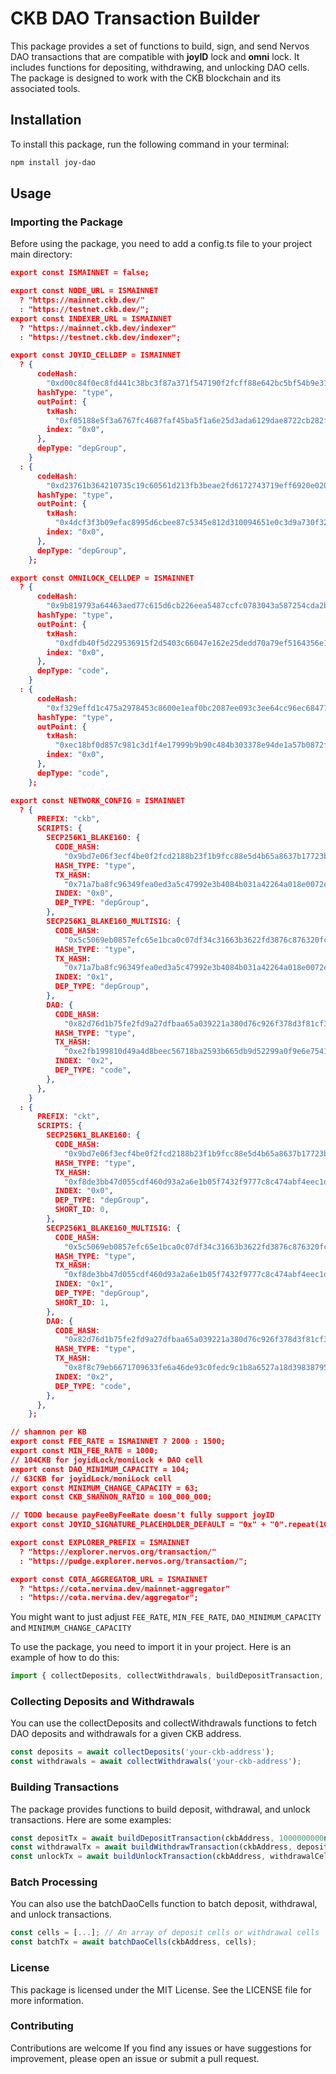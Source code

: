 # CKB DAO Transaction Builder
This package provides a set of functions to build, sign, and send Nervos DAO transactions that are compatible with **joyID** lock and **omni** lock. It includes functions for depositing, withdrawing, and unlocking DAO cells. The package is designed to work with the CKB blockchain and its associated tools.

## Installation
To install this package, run the following command in your terminal:

```bash
npm install joy-dao
```

## Usage
### Importing the Package
Before using the package, you need to add a config.ts file to your project main directory:
```json
export const ISMAINNET = false;

export const NODE_URL = ISMAINNET
  ? "https://mainnet.ckb.dev/"
  : "https://testnet.ckb.dev/";
export const INDEXER_URL = ISMAINNET
  ? "https://mainnet.ckb.dev/indexer"
  : "https://testnet.ckb.dev/indexer";

export const JOYID_CELLDEP = ISMAINNET
  ? {
      codeHash:
        "0xd00c84f0ec8fd441c38bc3f87a371f547190f2fcff88e642bc5bf54b9e318323",
      hashType: "type",
      outPoint: {
        txHash:
          "0xf05188e5f3a6767fc4687faf45ba5f1a6e25d3ada6129dae8722cb282f262493",
        index: "0x0",
      },
      depType: "depGroup",
    }
  : {
      codeHash:
        "0xd23761b364210735c19c60561d213fb3beae2fd6172743719eff6920e020baac",
      hashType: "type",
      outPoint: {
        txHash:
          "0x4dcf3f3b09efac8995d6cbee87c5345e812d310094651e0c3d9a730f32dc9263",
        index: "0x0",
      },
      depType: "depGroup",
    };

export const OMNILOCK_CELLDEP = ISMAINNET
  ? {
      codeHash:
        "0x9b819793a64463aed77c615d6cb226eea5487ccfc0783043a587254cda2b6f26",
      hashType: "type",
      outPoint: {
        txHash:
          "0xdfdb40f5d229536915f2d5403c66047e162e25dedd70a79ef5164356e1facdc8",
        index: "0x0",
      },
      depType: "code",
    }
  : {
      codeHash:
        "0xf329effd1c475a2978453c8600e1eaf0bc2087ee093c3ee64cc96ec6847752cb",
      hashType: "type",
      outPoint: {
        txHash:
          "0xec18bf0d857c981c3d1f4e17999b9b90c484b303378e94de1a57b0872f5d4602",
        index: "0x0",
      },
      depType: "code",
    };

export const NETWORK_CONFIG = ISMAINNET
  ? {
      PREFIX: "ckb",
      SCRIPTS: {
        SECP256K1_BLAKE160: {
          CODE_HASH:
            "0x9bd7e06f3ecf4be0f2fcd2188b23f1b9fcc88e5d4b65a8637b17723bbda3cce8",
          HASH_TYPE: "type",
          TX_HASH:
            "0x71a7ba8fc96349fea0ed3a5c47992e3b4084b031a42264a018e0072e8172e46c",
          INDEX: "0x0",
          DEP_TYPE: "depGroup",
        },
        SECP256K1_BLAKE160_MULTISIG: {
          CODE_HASH:
            "0x5c5069eb0857efc65e1bca0c07df34c31663b3622fd3876c876320fc9634e2a8",
          HASH_TYPE: "type",
          TX_HASH:
            "0x71a7ba8fc96349fea0ed3a5c47992e3b4084b031a42264a018e0072e8172e46c",
          INDEX: "0x1",
          DEP_TYPE: "depGroup",
        },
        DAO: {
          CODE_HASH:
            "0x82d76d1b75fe2fd9a27dfbaa65a039221a380d76c926f378d3f81cf3e7e13f2e",
          HASH_TYPE: "type",
          TX_HASH:
            "0xe2fb199810d49a4d8beec56718ba2593b665db9d52299a0f9e6e75416d73ff5c",
          INDEX: "0x2",
          DEP_TYPE: "code",
        },
      },
    }
  : {
      PREFIX: "ckt",
      SCRIPTS: {
        SECP256K1_BLAKE160: {
          CODE_HASH:
            "0x9bd7e06f3ecf4be0f2fcd2188b23f1b9fcc88e5d4b65a8637b17723bbda3cce8",
          HASH_TYPE: "type",
          TX_HASH:
            "0xf8de3bb47d055cdf460d93a2a6e1b05f7432f9777c8c474abf4eec1d4aee5d37",
          INDEX: "0x0",
          DEP_TYPE: "depGroup",
          SHORT_ID: 0,
        },
        SECP256K1_BLAKE160_MULTISIG: {
          CODE_HASH:
            "0x5c5069eb0857efc65e1bca0c07df34c31663b3622fd3876c876320fc9634e2a8",
          HASH_TYPE: "type",
          TX_HASH:
            "0xf8de3bb47d055cdf460d93a2a6e1b05f7432f9777c8c474abf4eec1d4aee5d37",
          INDEX: "0x1",
          DEP_TYPE: "depGroup",
          SHORT_ID: 1,
        },
        DAO: {
          CODE_HASH:
            "0x82d76d1b75fe2fd9a27dfbaa65a039221a380d76c926f378d3f81cf3e7e13f2e",
          HASH_TYPE: "type",
          TX_HASH:
            "0x8f8c79eb6671709633fe6a46de93c0fedc9c1b8a6527a18d3983879542635c9f",
          INDEX: "0x2",
          DEP_TYPE: "code",
        },
      },
    };

// shannon per KB
export const FEE_RATE = ISMAINNET ? 2000 : 1500;
export const MIN_FEE_RATE = 1000;
// 104CKB for joyidLock/moniLock + DAO cell
export const DAO_MINIMUM_CAPACITY = 104;
// 63CKB for joyidLock/moniLock cell
export const MINIMUM_CHANGE_CAPACITY = 63;
export const CKB_SHANNON_RATIO = 100_000_000;

// TODO because payFeeByFeeRate doesn't fully support joyID
export const JOYID_SIGNATURE_PLACEHOLDER_DEFAULT = "0x" + "0".repeat(1000);

export const EXPLORER_PREFIX = ISMAINNET
  ? "https://explorer.nervos.org/transaction/"
  : "https://pudge.explorer.nervos.org/transaction/";

export const COTA_AGGREGATOR_URL = ISMAINNET
  ? "https://cota.nervina.dev/mainnet-aggregator"
  : "https://cota.nervina.dev/aggregator";

```
You might want to just adjust `FEE_RATE`, `MIN_FEE_RATE`, `DAO_MINIMUM_CAPACITY` and `MINIMUM_CHANGE_CAPACITY`

To use the package, you need to import it in your project. Here is an example of how to do this:
```javascript
import { collectDeposits, collectWithdrawals, buildDepositTransaction, buildWithdrawTransaction, buildUnlockTransaction, batchDaoCells } from 'joy-dao';
```

### Collecting Deposits and Withdrawals
You can use the collectDeposits and collectWithdrawals functions to fetch DAO deposits and withdrawals for a given CKB address.
```javascript
const deposits = await collectDeposits('your-ckb-address');
const withdrawals = await collectWithdrawals('your-ckb-address');
```

### Building Transactions
The package provides functions to build deposit, withdrawal, and unlock transactions. Here are some examples:
```javascript
const depositTx = await buildDepositTransaction(ckbAddress, 1000000000n);
const withdrawalTx = await buildWithdrawTransaction(ckbAddress, depositCell);
const unlockTx = await buildUnlockTransaction(ckbAddress, withdrawalCell);
```

### Batch Processing
You can also use the batchDaoCells function to batch deposit, withdrawal, and unlock transactions.
```javascript
const cells = [...]; // An array of deposit cells or withdrawal cells
const batchTx = await batchDaoCells(ckbAddress, cells);
```

### License
This package is licensed under the MIT License. See the LICENSE file for more information.

### Contributing
Contributions are welcome If you find any issues or have suggestions for improvement, please open an issue or submit a pull request.